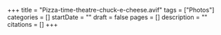 +++
title = "Pizza-time-theatre-chuck-e-cheese.avif"
tags = ["Photos"]
categories = []
startDate = ""
draft = false
pages = []
description = ""
citations = []
+++
